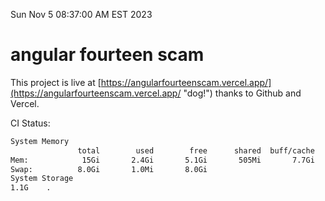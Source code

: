 Sun Nov  5 08:37:00 AM EST 2023

# angular fourteen scam


This project is live at [https://angularfourteenscam.vercel.app/](https://angularfourteenscam.vercel.app/ "dog!") thanks to Github and Vercel.

CI Status: 

```bash
System Memory
               total        used        free      shared  buff/cache   available
Mem:            15Gi       2.4Gi       5.1Gi       505Mi       7.7Gi        12Gi
Swap:          8.0Gi       1.0Mi       8.0Gi
System Storage
1.1G	.
```
